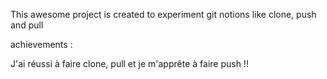 This awesome project is created to experiment git notions like clone, push and pull


achievements :

J'ai réussi à faire clone, pull et je m'apprête à faire push !!